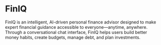 # FinIQ
FinIQ is an intelligent, AI-driven personal finance advisor designed to make expert financial guidance accessible to everyone—anytime, anywhere. Through a conversational chat interface, FinIQ helps users build better money habits, create budgets, manage debt, and plan investments.
